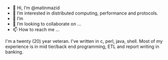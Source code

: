- 👋 Hi, I’m @matinmazid
- 👀 I’m interested in distributed computing, performance and protocols.
- 🌱 I’m 
- 💞️ I’m looking to collaborate on ...
- 📫 How to reach me ...

I'm a twenty (20) year veteran. I've written in c, perl, java, shell. Most of my experience is in mid tier/back end programming, ETL and report writing in banking. 

<!---
matinmazid/matinmazid is a ✨ special ✨ repository because its `README.md` (this file) appears on your GitHub profile.
You can click the Preview link to take a look at your changes.
--->
